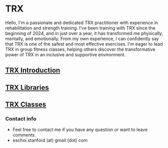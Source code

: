# TRX

Hello, I'm a passionate and dedicated TRX practitioner with experience in rehabilitation and strength training. I’ve been training with TRX since the beginning of 2024, and in just over a year, it has transformed me physically, mentally, and emotionally. From my own experience, I can confidently say that TRX is one of the safest and most effective exercises. I'm eager to lead TRX in group fitness classes, helping others discover the transformative power of TRX in an inclusive and supportive environment.

## [TRX Introduction](/trx/trx_introduction.md)
## [TRX Libraries](/trx/trx_libraries.md)
## [TRX Classes](/trx/trx_classes.md)

### Contact info
- Feel free to contact me if you have any question or want to leave comments. 
- eschoi.stanford (at) gmail (dot) com
